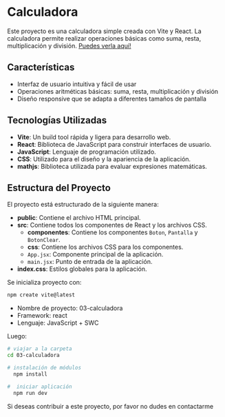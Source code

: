 # Calculadora

Este proyecto es una calculadora simple creada con Vite y React. La calculadora permite realizar operaciones básicas como suma, resta, multiplicación y división. [Puedes verla aquí!](https://macarenacavieres.github.io/calculadora-react/)

## Características

-   Interfaz de usuario intuitiva y fácil de usar
-   Operaciones aritméticas básicas: suma, resta, multiplicación y división
-   Diseño responsive que se adapta a diferentes tamaños de pantalla

## Tecnologías Utilizadas

-   **Vite**: Un build tool rápida y ligera para desarrollo web.
-   **React**: Biblioteca de JavaScript para construir interfaces de usuario.
-   **JavaScript**: Lenguaje de programación utilizado.
-   **CSS**: Utilizado para el diseño y la apariencia de la aplicación.
-   **mathjs**: Biblioteca utilizada para evaluar expresiones matemáticas.

## Estructura del Proyecto

El proyecto está estructurado de la siguiente manera:

-   **public**: Contiene el archivo HTML principal.
-   **src**: Contiene todos los componentes de React y los archivos CSS.
    -   **componentes**: Contiene los componentes `Boton`, `Pantalla` y `BotonClear`.
    -   **css**: Contiene los archivos CSS para los componentes.
    -   `App.jsx`: Componente principal de la aplicación.
    -   `main.jsx`: Punto de entrada de la aplicación.
-   **index.css**: Estilos globales para la aplicación.

Se inicializa proyecto con:

```sh
npm create vite@latest
```

-   Nombre de proyecto: 03-calculadora
-   Framework: react
-   Lenguaje: JavaScript + SWC

Luego:

```sh
# viajar a la carpeta
cd 03-calculadora

# instalación de módulos
  npm install

#  iniciar aplicación
  npm run dev
```

Si deseas contribuir a este proyecto, por favor no dudes en contactarme

